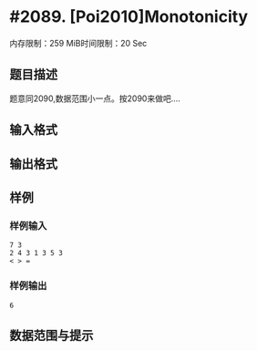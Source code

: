 # #2089. [Poi2010]Monotonicity

内存限制：259 MiB时间限制：20 Sec

## 题目描述

题意同2090,数据范围小一点。按2090来做吧....

## 输入格式

## 输出格式

## 样例

### 样例输入

    
    7 3
    2 4 3 1 3 5 3
    < > =
    
    

### 样例输出

    
    6
    
    

## 数据范围与提示
